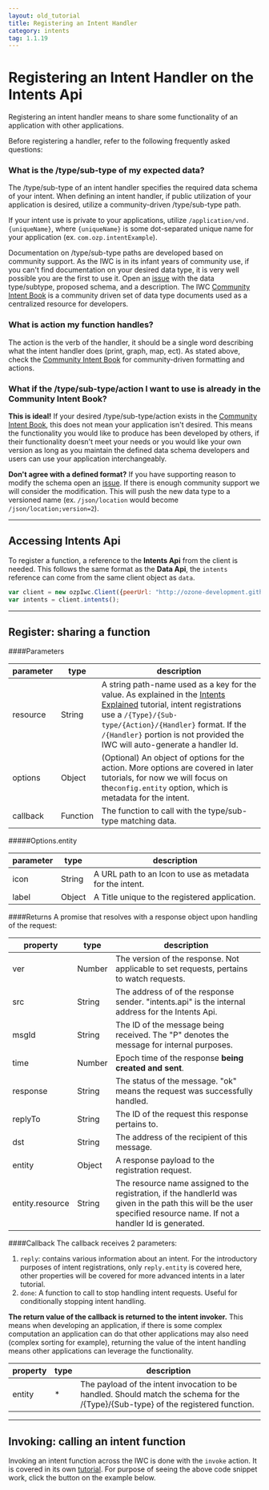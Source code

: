 ```yaml
---
layout: old_tutorial
title: Registering an Intent Handler
category: intents
tag: 1.1.19
---
```


# Registering an Intent Handler on the Intents Api
Registering an intent handler means to share some functionality of an application with other applications.

Before registering a handler, refer to the following frequently asked questions:

### What is the /type/sub-type of my expected data?
The /type/sub-type of an intent handler specifies the required data schema of your intent. When defining an
intent handler, if public utilization of your application is desired, utilize a community-driven /type/sub-type path.

If your intent use is private to your applications, utilize `/application/vnd.{uniqueName}`, where
`{uniqueName}` is some dot-separated unique name for your application (ex. `com.ozp.intentExample`).

Documentation on /type/sub-type paths are developed based on community support. As the IWC is in its infant years of
community use, if you can't find documentation on your desired data type, it is very well possible you are the first
to use it. Open an [issue](http://www.github.com/ozone-development/ozp-iwc/issues) with the data type/subtype,
proposed schema, and a description. The IWC [Community Intent Book](about:blank) is a community driven
set of data type documents used as a centralized resource for developers.

### What is action my function handles?
The action is the verb of the handler, it should be a single word describing what the intent handler does (print, graph,
map, ect). As stated above, check the [Community Intent Book](about:blank) for community-driven formatting and actions.

### What if the /type/sub-type/action I want to use is already in the Community Intent Book?
**This is ideal!** If your desired /type/sub-type/action exists in the [Community Intent Book](about:blank), this does not mean your
application isn't desired. This means the functionality you would like to produce has been developed by others, if
their functionality doesn't meet your needs or you would like your own version as long as you maintain the defined
data schema developers and users can use your application interchangeably.

**Don't agree with a defined format?** If you have supporting reason to modify the schema open an
[issue](http://www.github.com/ozone-development/ozp-iwc/issues). If there is enough community support we will consider
the modification. This will push the new data type to a versioned name (ex. `/json/location` would become `/json/location;version=2`).

***

## Accessing Intents Api
To register a function, a reference to the **Intents Api** from the client is needed. This follows the same format as
the **Data Api**, the `intents` reference can come from the same client object as `data`.

``` js
var client = new ozpIwc.Client({peerUrl: "http://ozone-development.github.io/ozp-iwc"});
var intents = client.intents();
```
***

## Register: sharing a function

####Parameters

| parameter | type   | description                                                                                                                                                            |
|-----------|--------|------------------------------------------------------------------------------------------------------------------------------------------------------------------------|
| resource  | String | A string path-name used as a key for the value. As explained in the [Intents Explained](10_intentInit.html) tutorial, intent registrations use a `/{Type}/{Sub-type/{Action}/{Handler}` format. If the `/{Handler}` portion is not provided the IWC will auto-generate a handler Id.                                |
| options   | Object | (Optional) An object of options for the action. More options are covered in later tutorials, for now we will focus on the`config.entity` option, which is metadata for the intent. |
| callback  | Function| The function to call with the type/sub-type matching data.

#####Options.entity

| parameter | type   | description                                          |
|-----------|--------|------------------------------------------------------|
| icon  | String | A URL path to an Icon to use as metadata for the intent. |
| label| Object | A Title unique to the registered application.             |

####Returns
A promise that resolves with a response object upon handling of the request:

| property | type   | description                                                                                 |
|----------|--------|---------------------------------------------------------------------------------------------|
| ver      | Number | The version of the response. Not applicable to set requests, pertains to watch requests.    |
| src      | String | The address of of the response sender. "intents.api" is the internal address for the Intents Api. |
| msgId    | String | The ID of the message being received. The "P" denotes the message for internal purposes.    |
| time     | Number | Epoch time of the response **being created and sent**.                                      |
| response | String | The status of the message. "ok" means the request was successfully handled.                 |
| replyTo  | String | The ID of the request this response pertains to.                                            |
| dst      | String | The address of the recipient of this message.                                               |
| entity   | Object |  A response payload to the registration request.                                            |
| entity.resource| String|  The resource name assigned to the registration, if the handlerId was given in the path this will be the user specified resource name. If not a handler Id is generated.|


####Callback
The callback receives 2 parameters:
 1. `reply`: contains various information about an intent. For the introductory purposes of intent registrations, only
 `reply.entity` is covered here, other properties will be covered for more advanced intents in a later tutorial.
 2. `done`: A function to call to stop handling intent requests. Useful for conditionally stopping intent handling.

**The return value of the callback is returned to the intent invoker.** This means when developing an application, if
there is some complex computation an application can do that other applications may also need (complex sorting for example),
returning the value of the intent handling means other applications can leverage the functionality.

| property | type   | description                                                                                                                      |
|----------|--------|----------------------------------------------------------------------------------------------------------------------------------|
| entity   | *      | The payload of the intent invocation to be handled. Should match the schema for the /{Type}/{Sub-type} of the registered function.|


<p data-height="245" data-theme-id="0" data-slug-hash="xZbdLv" data-default-tab="js" data-user="Kevin-K" class='codepen'>

***

## Invoking: calling an intent function
Invoking an intent function across the IWC is done with the `invoke` action. It is covered in its own [tutorial](12_intentInvoking.html).
For purpose of seeing the above code snippet work, click the button on the example below.

<p data-height="245" data-theme-id="0" data-slug-hash="LGEyQV" data-default-tab="result" data-user="Kevin-K" class='codepen'>
